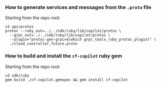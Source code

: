 ### How to generate services and messages from the `.proto` file

Starting from the repo root:
```
cd api/protos
protoc --ruby_out=../../sdk/ruby/lib/copilot/protos \
  --grpc_out=../../sdk/ruby/lib/copilot/protos \
  --plugin="protoc-gen-grpc=$(which grpc_tools_ruby_protoc_plugin)" \
  ./cloud_controller_future.proto
```

### How to build and install the `cf-copilot` ruby gem

Starting from the repo root:
```
cd sdk/ruby
gem build ./cf-copilot.gemspec && gem install cf-copilot
```
